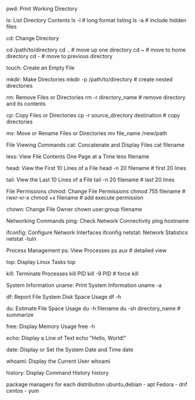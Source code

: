 pwd: Print Working Directory

ls: List Directory Contents
ls -l  # long format listing
ls -a  # include hidden files

cd: Change Directory

cd /path/to/directory
cd ..  # move up one directory
cd ~   # move to home directory
cd -   # move to previous directory

touch: Create an Empty File

mkdir: Make Directories
mkdir -p /path/to/directory  # create nested directories

rm: Remove Files or Directories
rm -r directory_name  # remove directory and its contents

cp: Copy Files or Directories
cp -r source_directory destination  # copy directories

mv: Move or Rename Files or Directories
mv file_name /new/path

File Viewing Commands
cat: Concatenate and Display Files
cat filename

less: View File Contents One Page at a Time
less filename

head: View the First 10 Lines of a File
head -n 20 filename  # first 20 lines

tail: View the Last 10 Lines of a File
tail -n 20 filename  # last 20 lines

File Permissions
chmod: Change File Permissions
chmod 755 filename  # rwxr-xr-x
chmod +x filename  # add execute permission

chown: Change File Owner
chown user:group filename

Networking Commands
ping: Check Network Connectivity
ping hostname

ifconfig: Configure Network Interfaces
ifconfig
netstat: Network Statistics
netstat -tuln

Process Management
ps: View Processes
ps aux  # detailed view

top: Display Linux Tasks
top

kill: Terminate Processes
kill PID
kill -9 PID  # force kill

System Information
uname: Print System Information
uname -a

df: Report File System Disk Space Usage
df -h

du: Estimate File Space Usage
du -h filename
du -sh directory_name  # summarize

free: Display Memory Usage
free -h

echo: Display a Line of Text
echo "Hello, World!"

date: Display or Set the System Date and Time
date

whoami: Display the Current User
whoami

history: Display Command History
history

package managers for each distribution
ubuntu,debian - apt
Fedora - dnf
centos - yum
